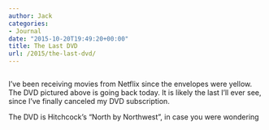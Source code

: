 ```yaml
---
author: Jack
categories:
- Journal
date: "2015-10-20T19:49:20+00:00"
title: The Last DVD
url: /2015/the-last-dvd/
---
```


<figure><a class="fancybox" title="" href="https://www.baty.net/img/2015/netflix-dvd.jpg" rel="article0"><img src="https://www.baty.net/img/2015/netflix-dvd.jpg" alt="" /></a></figure> 

I’ve been receiving movies from Netflix since the envelopes were yellow. The DVD pictured above is going back today. It is likely the last I’ll ever see, since I’ve finally canceled my DVD subscription.

The DVD is Hitchcock’s “North by Northwest”, in case you were wondering